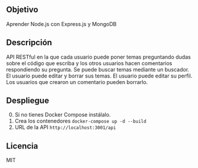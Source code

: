 ## Objetivo
Aprender Node.js con Express.js y MongoDB

## Descripción
API RESTful en la que cada usuario puede poner
temas preguntando dudas sobre el código que escriba y los otros usuarios
hacen comentarios respondiendo su pregunta. 
Se puede buscar temas mediante un buscador.
El usuario puede editar y borrar sus temas.
El usuario puede editar su perfil.
Los usuarios que crearon un comentario pueden borrarlo.


## Despliegue
0. Si no tienes Docker Compose instálalo.
1. Crea los contenedores `docker-compose up -d --build`
2. URL de la API `http://localhost:3001/api`

## Licencia
MIT
